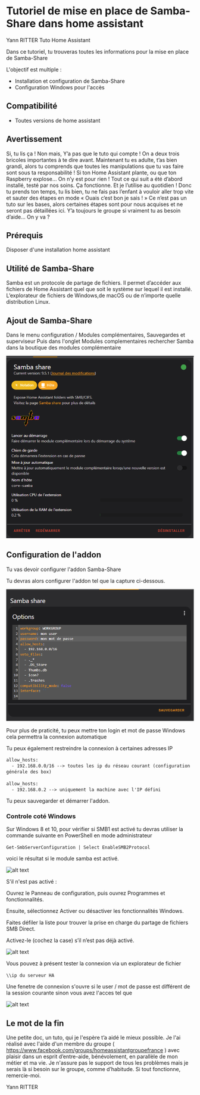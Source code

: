 # Tutoriel de mise en place de Samba-Share dans home assistant
Yann RITTER  Tuto Home Assistant 

Dans ce tutoriel, tu trouveras toutes les informations pour la mise en place de Samba-Share

L'objectif est multiple : 
- Installation et configuration de Samba-Share
- Configuration Windows pour l'accès




## Compatibilité
- Toutes versions de home assistant



## Avertissement 

Si, tu lis ça ! Non mais, Y’a pas que le tuto qui compte ! On a deux trois bricoles importantes à te dire avant.
Maintenant tu es adulte, t’as bien grandi, alors tu comprends que toutes les manipulations que tu vas faire sont sous ta responsabilité !
Si ton Home Assistant plante, ou que ton Raspberry explose… On n’y est pour rien !
Tout ce qui suit a été d’abord installé, testé par nos soins. Ça fonctionne. Et je l’utilise au quotidien !
Donc tu prends ton temps, tu lis bien, tu ne fais pas l’enfant à vouloir aller trop vite et sauter des étapes en mode « Ouais c’est bon je sais ! »
Ce n’est pas un tuto sur les bases, alors certaines étapes sont pour nous acquises et ne seront pas détaillées ici. Y’a toujours le groupe si vraiment tu as besoin d’aide…
On y va ?


## Prérequis

Disposer d'une installation home assistant

## Utilité de Samba-Share

Samba est un protocole de partage de fichiers.
Il permet d’accéder aux fichiers de Home Assistant quel que soit le système sur lequel il est installé.
L’explorateur de fichiers de Windows,de macOS ou de n’importe quelle distribution Linux.


## Ajout de Samba-Share
Dans le menu configuration / Modules complémentaires, Sauvegardes et superviseur
Puis dans l'onglet Modules complementaires rechercher Samba dans la boutique des modules complémentaire

![alt text](https://github.com/ryann72/Home-assistant-tutoriel/blob/main/Samba-Share/Images/module1.png)


## Configuration de l'addon

Tu vas devoir configurer l'addon Samba-Share

Tu devras alors configurer l'addon tel que la capture ci-dessous.

![alt text](https://github.com/ryann72/Home-assistant-tutoriel/blob/main/Samba-Share/Images/module2.PNG)

Pour plus de praticité, tu peux mettre ton login et mot de passe Windows cela permettra la connexion automatique

Tu peux également restreindre la connexion à certaines adresses IP

```
allow_hosts:
  - 192.168.0.0/16 --> toutes les ip du réseau courant (configuration générale des box)
  
allow_hosts:
  - 192.168.0.2 --> uniquement la machine avec l'IP défini
```

Tu peux sauvegarder et démarrer l'addon.


### Controle coté Windows 

Sur Windows 8 et 10, pour vérifier si SMB1 est activé tu devras utiliser la commande suivante en PowerShell en mode administrateur

```Get-SmbServerConfiguration | Select EnableSMB2Protocol```

voici le résultat si le module samba est activé.

![alt text](https://github.com/ryann72/Home-assistant-tutoriel/blob/main/Samba-Share/Images/powershell1.PNG)

S'il n'est pas activé : 

Ouvrez le Panneau de configuration, puis ouvrez Programmes et fonctionnalités. 

Ensuite, sélectionnez Activer ou désactiver les fonctionnalités Windows. 

Faites défiler la liste pour trouver la prise en charge du partage de fichiers SMB Direct.

Activez-le (cochez la case) s’il n’est pas déjà activé.

![alt text](https://github.com/ryann72/Home-assistant-tutoriel/blob/main/Samba-Share/Images/windows1.PNG)


Vous pouvez à présent tester la connexion via un explorateur de fichier
 
 ```\\ip du serveur HA```

Une fenetre de connexion s'ouvre si le user / mot de passe est différent de la session courante
sinon vous avez l'acces tel que 

![alt text](https://github.com/ryann72/Home-assistant-tutoriel/blob/main/Samba-Share/Images/windows2.PNG)


## Le mot de la fin
Une petite doc, un tuto, qui je l'espère t’a aidé le mieux possible.
Je l'ai réalisé avec l'aide d'un membre du groupe ( https://www.facebook.com/groups/homeassistantgroupefrance ) avec plaisir dans un esprit d’entre-aide, bénévolement, en parallèle de mon métier et ma vie.
Je n'assure pas le support de tous les problèmes mais je serais là si besoin sur le groupe, comme d’habitude.
Si tout fonctionne, remercie-moi.

Yann RITTER
